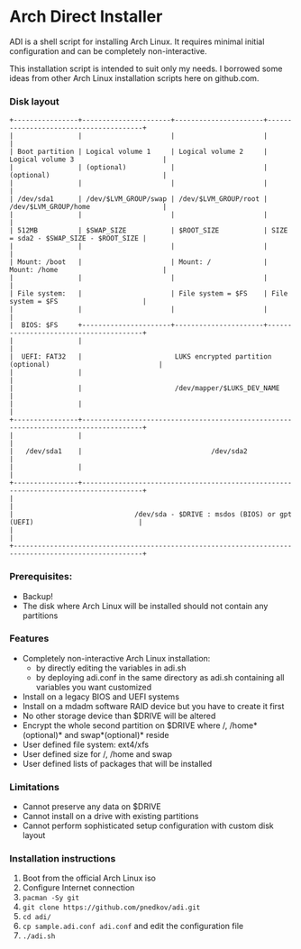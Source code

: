 # Arch Direct Installer

ADI is a shell script for installing Arch Linux. It requires minimal initial configuration and can be completely non-interactive.

This installation script is intended to suit only my needs. I borrowed some ideas from other Arch Linux installation scripts here on github.com.

### Disk layout

```
+----------------+----------------------+----------------------+---------------------------------------+
|                |                      |                      |                                       |
| Boot partition | Logical volume 1     | Logical volume 2     | Logical volume 3                      |
|                | (optional)           |                      | (optional)                            |
|                |                      |                      |                                       |
| /dev/sda1      | /dev/$LVM_GROUP/swap | /dev/$LVM_GROUP/root | /dev/$LVM_GROUP/home                  |
|                |                      |                      |                                       |
| 512MB          | $SWAP_SIZE           | $ROOT_SIZE           | SIZE = sda2 - $SWAP_SIZE - $ROOT_SIZE |
|                |                      |                      |                                       |
| Mount: /boot   |                      | Mount: /             | Mount: /home                          |
|                |                      |                      |                                       |
| File system:   |                      | File system = $FS    | File system = $FS                     |
|                |                      |                      |                                       |
|  BIOS: $FS     +----------------------+----------------------+---------------------------------------+
|                |                                                                                     |
|  UEFI: FAT32   |                       LUKS encrypted partition (optional)                           |
|                |                                                                                     |
|                |                       /dev/mapper/$LUKS_DEV_NAME                                    |
|                |                                                                                     |
+----------------+-------------------------------------------------------------------------------------+
|                |                                                                                     |
|   /dev/sda1    |                                /dev/sda2                                            |
|                |                                                                                     |
+----------------+-------------------------------------------------------------------------------------+
|                                                                                                      |
|                              /dev/sda - $DRIVE : msdos (BIOS) or gpt (UEFI)                          |
|                                                                                                      |
+------------------------------------------------------------------------------------------------------+
```

### Prerequisites:
 * Backup!
 * The disk where Arch Linux will be installed should not contain any partitions

### Features
 * Completely non-interactive Arch Linux installation:
    * by directly editing the variables in adi.sh
    * by deploying adi.conf in the same directory as adi.sh containing all variables you want customized
 * Install on a legacy BIOS and UEFI systems
 * Install on a mdadm software RAID device but you have to create it first
 * No other storage device than $DRIVE will be altered
 * Encrypt the whole second partition on $DRIVE where /, /home*(optional)* and swap*(optional)* reside
 * User defined file system: ext4/xfs
 * User defined size for /, /home and swap
 * User defined lists of packages that will be installed

### Limitations
 * Cannot preserve any data on $DRIVE
 * Cannot install on a drive with existing partitions
 * Cannot perform sophisticated setup configuration with custom disk layout

### Installation instructions
1. Boot from the official Arch Linux iso
2. Configure Internet connection
3. ```pacman -Sy git```
4. ```git clone https://github.com/pnedkov/adi.git```
5. ```cd adi/```
6. ```cp sample.adi.conf adi.conf``` and edit the configuration file
7. ```./adi.sh```
